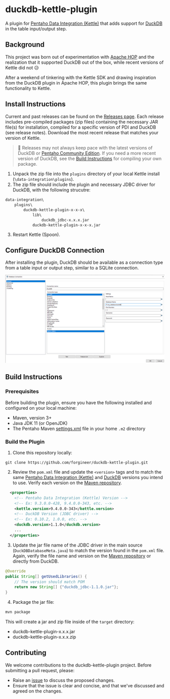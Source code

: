 # duckdb-kettle-plugin
A plugin for [Pentaho Data Integration (Kettle)](https://github.com/pentaho/pentaho-kettle) that adds support for [DuckDB](https://duckdb.org/) in the table input/output step.

## Background
This project was born out of experimentation with [Apache HOP](https://hop.apache.org/) and the realization that it supported DuckDB out of the box, while recent versions of Kettle did not :disappointed_relieved:

After a weekend of tinkering with the Kettle SDK and drawing inspiration from the DuckDB plugin in Apache HOP, this plugin brings the same functionality to Kettle.

## Install Instructions
Current and past releases can be found on the [Releases page](https://github.com/forgineer/duckdb-kettle-plugin/releases). Each release includes pre-compiled packages (zip files) containing the necessary JAR file(s) for installation, compiled for a specific version of PDI and DuckDB (see release notes). Download the most recent release that matches your version of Kettle.

> :memo: Releases may not always keep pace with the latest versions of DuckDB or [Pentaho Community Edition](https://support.pentaho.com/hc/en-us/articles/205789159-Pentaho-Product-Lifecycle-Overview). If you need a more recent version of DuckDB, see the [Build Instructions](#build-instructions) for compiling your own package.

1. Unpack the zip file into the `plugins` directory of your local Kettle install (`\data-integration\plugins`). 
2. The zip file should include the plugin and necessary JDBC driver for DuckDB, with the following strucutre:
```
data-integration\
    plugins\
        duckdb-kettle-plugin-x-x-x\
            lib\
                duckdb_jdbc-x.x.x.jar
            duckdb-kettle-plugin-x-x-x.jar
```
3. Restart Kettle (Spoon).

## Configure DuckDB Connection
After installing the plugin, DuckDB should be available as a connection type from a table input or output step, similar to a SQLite connection.

![DuckDB Connection](./images/duckdb-kettle-connection.png)

## Build Instructions

### Prerequisites
Before building the plugin, ensure you have the following installed and configured on your local machine:
* Maven, version 3+
* Java JDK 11 (or OpenJDK)
* The Pentaho Maven [settings.xml](https://raw.githubusercontent.com/pentaho/maven-parent-poms/master/maven-support-files/settings.xml) file in your home `.m2` directory

### Build the Plugin
1. Clone this repository locally:
```
git clone https://github.com/forgineer/duckdb-kettle-plugin.git
```
2. Review the `pom.xml` file and update the `<version>` tags and to match the same [Pentaho Data Integration (Kettle)](https://mvnrepository.com/artifact/pentaho-kettle/kettle-core) and [DuckDB](https://mvnrepository.com/artifact/org.duckdb/duckdb_jdbc) versions you intend to use. Verify each version on the [Maven repository](https://mvnrepository.com).
```xml
  <properties>
    <!-- Pentaho Data Integration (Kettle) Version -->
    <!-- Ex: 9.3.0.0-428, 9.4.0.0-343, etc. -->
    <kettle.version>9.4.0.0-343</kettle.version>
    <!-- DuckDB Version (JDBC driver) -->
    <!-- Ex: 0.10.2, 1.0.0, etc. -->
    <duckdb.version>1.1.0</duckdb.version>
    ...
  </properties>
```
3. Update the jar file name of the JDBC driver in the main source (`DuckDBDatabaseMeta.java`) to match the version found in the `pom.xml` file. Again, verify the file name and version on the [Maven repository](https://mvnrepository.com/artifact/org.duckdb/duckdb_jdbc) or directly from DuckDB.
```java
@Override
public String[] getUsedLibraries() {
    // The version should match POM
    return new String[] {"duckdb_jdbc-1.1.0.jar"};
}
```
4. Package the jar file:
```bash
mvn package 
```
This will create a jar and zip file inside of the `target` directory:
* duckdb-kettle-plugin-x.x.x.jar
* duckdb-kettle-plugin-x.x.x.zip

## Contributing
We welcome contributions to the duckdb-kettle-plugin project. Before submitting a pull request, please:
* Raise an [issue](https://github.com/forgineer/duckdb-kettle-plugin/issues) to discuss the proposed changes.
* Ensure that the issue is clear and concise, and that we've discussed and agreed on the changes.